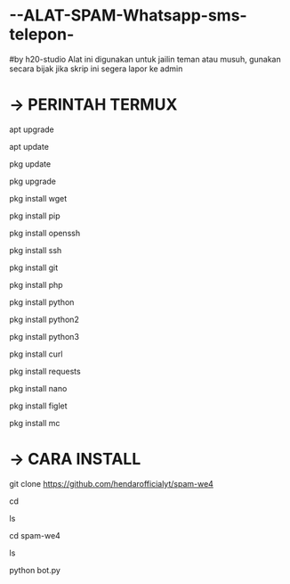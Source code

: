 # --ALAT-SPAM-Whatsapp-sms-telepon-
#by h20-studio
Alat ini digunakan untuk jailin teman atau musuh, gunakan secara bijak jika skrip ini segera lapor ke admin

# -> PERINTAH TERMUX

apt upgrade

apt update

pkg update

pkg upgrade

pkg install wget

pkg install pip

pkg install openssh

pkg install ssh

pkg install git

pkg install php

pkg install python

pkg install python2

pkg install python3

pkg install curl

pkg install requests

pkg install nano

pkg install figlet

pkg install mc

# -> CARA INSTALL

git clone https://github.com/hendarofficialyt/spam-we4

cd

ls

cd spam-we4

ls

python bot.py

